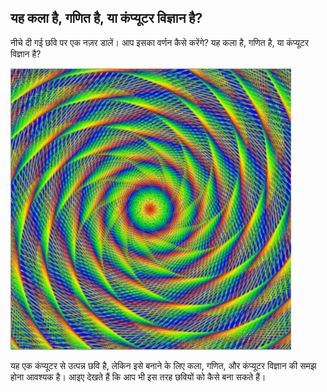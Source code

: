 ## यह कला है, गणित है, या कंप्यूटर विज्ञान है?

नीचे दी गई छवि पर एक नज़र डालें। आप इसका वर्णन कैसे करेंगे? यह कला है, गणित है, या कंप्यूटर विज्ञान है?

![](images/screen1.png)

यह एक कंप्यूटर से उत्पन्न छवि है, लेकिन इसे बनाने के लिए कला, गणित, और कंप्यूटर विज्ञान की समझ होना आवश्यक है। आइए देखते हैं कि आप भी इस तरह छवियों को कैसे बना सकते हैं।